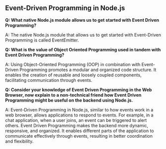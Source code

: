 ## Event-Driven Programming in Node.js

**Q: What native Node.js module allows us to get started with Event Driven Programming?**

A: The native Node.js module that allows us to get started with Event-Driven Programming is called EventEmitter.

**Q: What is the value of Object Oriented Programming used in tandem with Event Driven Programming?**

A: Using Object-Oriented Programming (OOP) in combination with Event-Driven Programming promotes a modular and organized code structure. It enables the creation of reusable and loosely coupled components, facilitating communication through events.

**Q: Consider your knowledge of Event Driven Programming in the Web Browser, now explain to a non-technical friend how Event Driven Programming might be useful on the backend using Node.js.**

A: Event-Driven Programming in Node.js, similar to how events work in a web browser, allows applications to respond to events. For example, in a chat application, when a user joins, an event can be triggered to alert others. Event Driven Programming makes the backend more dynamic, responsive, and organized. It enables different parts of the application to communicate effectively through events, resulting in better coordination and flexibility.

